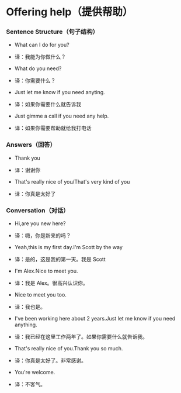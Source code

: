 # Offering help（提供帮助）

### Sentence Structure（句子结构）

- What can I do for you?
- 译：我能为你做什么？

- What do you need?
- 译：你需要什么？

- Just let me know if you need anyting.
- 译：如果你需要什么就告诉我

- Just gimme a call if you need any help.
- 译：如果你需要帮助就给我打电话

### Answers（回答）

- Thank you
- 译：谢谢你

- That's really nice of you/That's very kind of you
- 译：你真是太好了

### Conversation（对话）

- Hi,are you new here?
- 译：嗨，你是新来的吗？

- Yeah,this is my first day.I'm Scott by the way
- 译：是的，这是我的第一天。我是 Scott

- I'm Alex.Nice to meet you.
- 译：我是 Alex。很高兴认识你。

- Nice to meet you too.
- 译：我也是。

- I've been working here about 2 years.Just let me know if you need anything.
- 译：我已经在这里工作两年了。如果你需要什么就告诉我。

- That's really nice of you.Thank you so much.
- 译：你真是太好了。非常感谢。

- You're welcome.
- 译：不客气。
